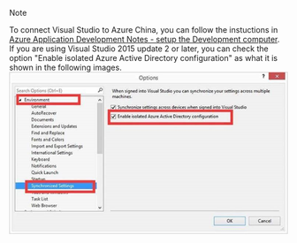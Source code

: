 > [!NOTE]
> To connect Visual Studio to Azure China, you can follow the instuctions in [Azure Application Development Notes - setup the Development computer](/articles/developerdifferences/#confdevcomp).
><br/> If you are using Visual Studio 2015 update 2 or later, you can check the option "Enable isolated Azure Active Directory configuration" as what it is shown in the following images.
><br/>![enable-isolated-azure-active-directory-configuration](./media/azure-visual-studio-login-guide/enable-isolated-azure-active-directory-configuration.jpg)